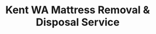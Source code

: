 ---
layout: location.njk
title: Kent WA Mattress Removal & Disposal Service
description: Professional mattress removal in Kent, Washington. Next-day pickup  Licensed service for West Hill, East Hill, Green River Valley, and all aerospace district neighborhoods.
permalink: /mattress-removal/washington/seattle/kent/
city: Kent
state: Washington
stateSlug: washington
parentMetro: Seattle
coordinates:
  lat: 47.3809
  lng: -122.2348
pricing:
  startingPrice: 125
  single: 125
  queen: 155
  king: 180
  boxSpring: 30
neighborhoods:
  - name: "West Hill"
    zipCodes: ["98032"]
  - name: "East Hill"
    zipCodes: ["98031"]
  - name: "Downtown Kent"
    zipCodes: ["98032"]
  - name: "Green River Valley"
    zipCodes: ["98030"]
  - name: "The Valley"
    zipCodes: ["98030"]
  - name: "Kent Station Area"
    zipCodes: ["98032"]
  - name: "Lake Meridian"
    zipCodes: ["98042"]
  - name: "The Lakes"
    zipCodes: ["98030"]
  - name: "Scenic Hill"
    zipCodes: ["98031"]
  - name: "Panther Lake"
    zipCodes: ["98032"]
  - name: "Russell Woods"
    zipCodes: ["98030"]
  - name: "Midway"
    zipCodes: ["98032"]
  - name: "West Fenwick"
    zipCodes: ["98032"]
  - name: "Aerospace District"
    zipCodes: ["98030"]
  - name: "Manufacturing Corridor"
    zipCodes: ["98030"]
zipCodes: 
  - "98030"
  - "98031"
  - "98032"
  - "98035"
  - "98042"
recyclingPartners:
  - "King County Bow Lake Transfer Station"
  - "King County Factoria Transfer Station" 
  - "Waste Management Kent"
  - "Republic Services Kent"
localRegulations: "King County charges $30 handling fee per mattress at transfer stations with 6-item daily limits, accepting stained items but no wet mattresses. Kent residents access Bow Lake and Factoria facilities requiring county resident verification and specific operating hours. Washington State lacks extended producer responsibility legislation, making private removal essential. Our service eliminates King County facility fees, transfer station transportation requirements, and daily quantity restrictions, providing convenient pickup for aerospace workers managing shift schedules, West Hill families avoiding facility trips, and East Hill residents dealing with mountain access roads throughout Kent's diverse manufacturing and residential community spanning the Green River Valley."
nearbyCities:
  - name: "Seattle"
    distance: "20 miles"
    isSuburb: false
  - name: "Bellevue"
    distance: "12 miles"
    isSuburb: true
  - name: "Auburn"
    distance: "8 miles"
    isSuburb: true
  - name: "Federal Way"
    distance: "10 miles"
    isSuburb: true
  - name: "Burien"
    distance: "15 miles"
    isSuburb: true
reviews:
  count: 216
  featured:
    - reviewer: "Carlos R."
      rating: 5
      text: "Needed pickup from our East Hill townhome after my son moved out. Team handled the narrow stairs perfectly and worked around our work schedules. Much easier than dealing with transfer stations."
      neighborhood: "East Hill"
    - reviewer: "Lisa M."
      rating: 5
      text: "Had an old king mattress from our master bedroom. The guys were professional, showed up when they said they would, and handled everything efficiently. Fair price at $180."
      neighborhood: "West Hill"
    - reviewer: "Mike D."
      rating: 5
      text: "Called them Friday for our guest room mattress. Picked up Monday morning without any issues. Professional service and they dealt with our apartment complex requirements easily."
      neighborhood: "Downtown Kent"
faqs:
  - question: "How quickly can you remove mattresses in Kent?"
    answer: "Next-day pickup available throughout Kent's West Hill, East Hill, and Valley areas, accommodating aerospace worker shift schedules, manufacturing district timing, and family logistics across Green River Valley neighborhoods."
  - question: "Do you serve all Kent neighborhoods and ZIP codes?" 
    answer: "Complete coverage from East Hill mountain views to Green River Valley industrial areas, West Hill residential zones to aerospace district facilities, across ZIP codes 98030-98042 including all hillside and valley neighborhoods throughout King County."
  - question: "What's included in your $125 Kent pickup fee?"
    answer: "Base price covers pickup, loading, transportation, and eco-friendly disposal for one mattress through our Washington-licensed network. Box springs add $30 each."
  - question: "How does this compare to King County transfer station options?"
    answer: "We eliminate $30 King County handling fees per mattress, 6-item daily limits, facility transportation requirements, and county resident verification, providing convenient pickup since transfer stations require self-transport and have restricted hours."
  - question: "Can you handle West Hill and East Hill access challenges?"
    answer: "Absolutely. Our team navigates West Hill residential streets, East Hill mountain access roads, apartment complex protocols, and coordinates around aerospace district shift changes efficiently."
  - question: "Do you accommodate aerospace worker and manufacturing schedules?"
    answer: "Yes, we work around Boeing, Blue Origin, and manufacturing facility shift changes, weekend schedules, and the unique timing needs of workers in Kent's thriving aerospace and industrial corridor."
  - question: "Are you licensed for waste removal in Washington and King County?"
    answer: "We maintain all required Washington State and King County permits with comprehensive insurance, providing compliant disposal through our nationwide recycling network."
  - question: "What payment methods do you accept in Kent?"
    answer: "All major credit cards, cash, and invoicing options for aerospace workers, manufacturing employees, King County families, and Green River Valley residents."
schema:
  "@type": "LocalBusiness"
  name: "A Bedder World Kent"
  address:
    "@type": "PostalAddress"
    addressLocality: "Kent"
    addressRegion: "WA"
    addressCountry: "US"
  geo:
    "@type": "GeoCoordinates" 
    latitude: 47.3809
    longitude: -122.2348
  telephone: "(720) 263-6094"
  priceRange: "$125-$180"
  aggregateRating:
    "@type": "AggregateRating"
    ratingValue: 4.9
    reviewCount: 216
pageContent:
  heroDescription: "Professional mattress removal in Kent with next-day pickup availability. Serving West Hill, East Hill, Green River Valley, and aerospace district neighborhoods. Over 1 million mattresses recycled nationwide."
  
  aboutService: "Kent residents deserve mattress removal that serves the unique character of Washington's sixth-largest city - from West Hill's Olympic Mountain views to East Hill's residential tranquility, Green River Valley's industrial corridor to the thriving aerospace district where Boeing, Blue Origin, and Amazon operate major facilities. Our operation serves a diverse community where manufacturing workers balance shift schedules with family life, aerospace employees manage demanding work rotations, West Hill families enjoy suburban convenience, and East Hill residents appreciate mountain access while Valley businesses drive regional commerce. King County transfer stations charge $30 handling fees per mattress with 6-item daily limits, requiring county resident verification and facility transportation during specific operating hours. Our pickup service eliminates these county system complications entirely - no transfer station fees, no facility transportation, no daily quantity restrictions, just professional removal when your schedule permits, whether you're managing aerospace shift work, manufacturing schedules, or family needs throughout Kent's distinctive blend of residential communities and industrial leadership in the Green River Valley."

  serviceAreasIntro: "Professional mattress pickup serves Kent's diverse landscape from West Hill's hillside homes to East Hill's mountain-view neighborhoods, expertly navigating aerospace district industrial access, Green River Valley manufacturing facilities, apartment complex protocols, and residential subdivision requirements throughout Washington's premier manufacturing and aerospace hub. Our teams coordinate everything from West Hill suburban pickups to Valley industrial facility logistics, East Hill residential access to aerospace district shift timing, serving residents who choose Kent for its unique combination of affordable family living and major employment opportunities in one of the nation's leading manufacturing centers."

  environmentalImpact: "Environmental stewardship reflects Kent's role as a Green River Valley manufacturing leader and King County's commitment to sustainable waste management as a major aerospace and industrial center. Our Kent operations have recycled 2,567 mattresses, preventing approximately 77,010 cubic feet from King County landfills while recovering over 231 tons of steel springs, 103 tons of foam, and 51 tons of textile materials for manufacturing reuse. This systematic approach supports Washington State's environmental leadership, complements King County's waste reduction initiatives, and reinforces Kent's role as a responsible manufacturing community where aerospace innovation, industrial sustainability, and family-focused neighborhoods create economic opportunity while maintaining environmental consciousness throughout the Pacific Northwest's most important manufacturing corridor."

  howItWorksScheduling: "Flexible scheduling accommodates Kent's diverse work patterns of aerospace shifts, manufacturing schedules, and suburban family life, working around Boeing facility rotations, Blue Origin operations, Amazon warehouse schedules, and residential coordination across King County's most economically diverse community."

  howItWorksService: "Licensed pickup teams understand Kent's distinctive requirements from West Hill suburban neighborhoods to East Hill mountain access, aerospace district security protocols, manufacturing facility logistics, and apartment complex coordination, handling all Washington disposal requirements with expertise tailored to industrial community needs and aerospace worker schedules throughout the Pacific Northwest's premier manufacturing destination."

  howItWorksDisposal: "Each mattress enters our proven nationwide recycling network where Washington environmental standards guide component recovery through sustainable manufacturing partnerships, supporting both King County's waste reduction goals and Kent's commitment to environmental stewardship as a responsible manufacturing community connecting aerospace innovation with sustainable family living in the Green River Valley."

  sidebarStats:
    mattressesRemoved: "2,567"
---